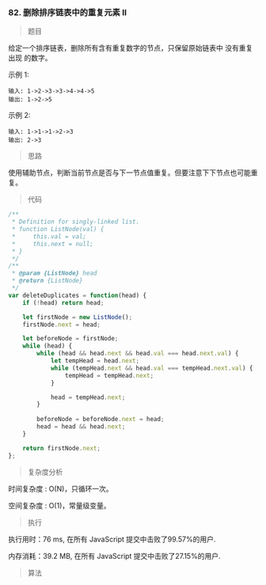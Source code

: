 ### 82. 删除排序链表中的重复元素 II

> 题目

给定一个排序链表，删除所有含有重复数字的节点，只保留原始链表中 没有重复出现 的数字。

示例 1:
```
输入: 1->2->3->3->4->4->5
输出: 1->2->5
```

示例 2:
```
输入: 1->1->1->2->3
输出: 2->3
```

> 思路

使用辅助节点，判断当前节点是否与下一节点值重复。但要注意下下节点也可能重复。

> 代码

```js
/**
 * Definition for singly-linked list.
 * function ListNode(val) {
 *     this.val = val;
 *     this.next = null;
 * }
 */
/**
 * @param {ListNode} head
 * @return {ListNode}
 */
var deleteDuplicates = function(head) {
    if (!head) return head;

    let firstNode = new ListNode();
    firstNode.next = head;

    let beforeNode = firstNode;
    while (head) {
        while (head && head.next && head.val === head.next.val) {
            let tempHead = head.next;
            while (tempHead.next && head.val === tempHead.next.val) {
                tempHead = tempHead.next;
            }

            head = tempHead.next;
        }
        
        beforeNode = beforeNode.next = head;
        head = head && head.next;
    }

    return firstNode.next;
};
```

> 复杂度分析

时间复杂度 : O(N)，只循环一次。

空间复杂度 : O(1)，常量级变量。

> 执行

执行用时：76 ms, 在所有 JavaScript 提交中击败了99.57%的用户.

内存消耗：39.2 MB, 在所有 JavaScript 提交中击败了27.15%的用户.

> 算法

